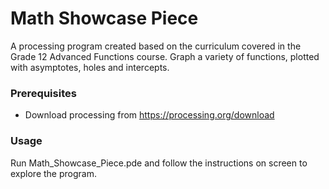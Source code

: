 # Math Showcase Piece
A processing program created based on the curriculum covered in the Grade 12 Advanced Functions course. Graph a variety of functions, plotted with asymptotes, holes and intercepts. 


### Prerequisites
- Download processing from https://processing.org/download 
 
### Usage
Run Math_Showcase_Piece.pde and follow the instructions on screen to explore the program. 
